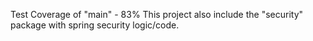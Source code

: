 Test Coverage of "main" - 83%
This project also include the "security" package with spring security logic/code.
